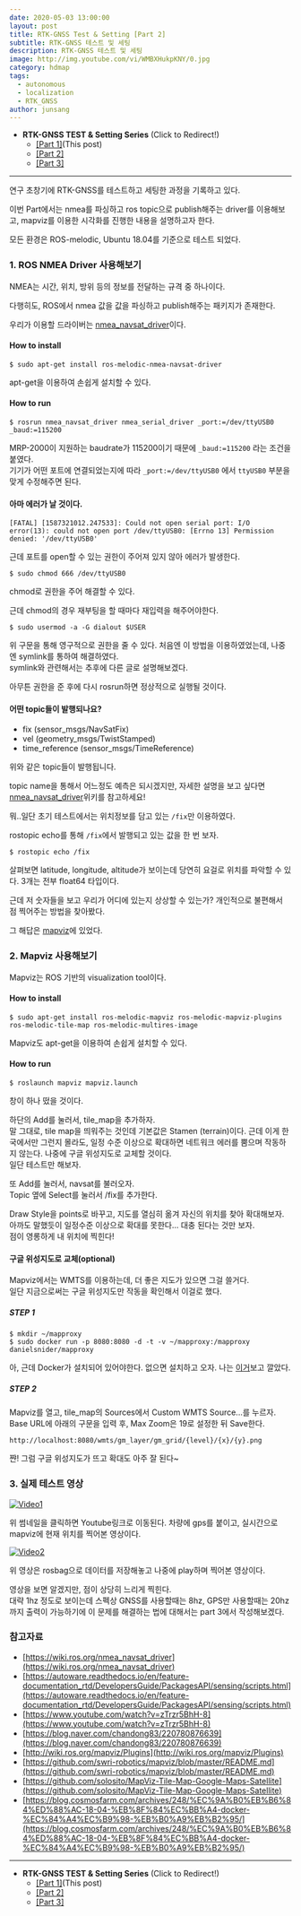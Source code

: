 ```yaml
---
date: 2020-05-03 13:00:00
layout: post
title: RTK-GNSS Test & Setting [Part 2]
subtitle: RTK-GNSS 테스트 및 세팅
description: RTK-GNSS 테스트 및 세팅
image: http://img.youtube.com/vi/WMBXHukpKNY/0.jpg
category: hdmap
tags:
  - autonomous
  - localization
  - RTK_GNSS
author: junsang
---
```

- **RTK-GNSS TEST & Setting Series** (Click to Redirect!)
  - [[Part 1]](https://dgist-artiv.github.io/hdmap/2020/04/30/RTK-test.html)(This post)
  - [[Part 2]](https://dgist-artiv.github.io/hdmap/2020/05/03/RTK-test-2.html)
  - [[Part 3]](https://dgist-artiv.github.io/hdmap/2020/05/03/RTK-test-3.html)

-----------------------------------------------------------------------------------------------

연구 초창기에 RTK-GNSS를 테스트하고 세팅한 과정을 기록하고 있다.  

이번 Part에서는 nmea를 파싱하고 ros topic으로 publish해주는 driver를 이용해보고, mapviz를 이용한 시각화를 진행한 내용을 설명하고자 한다.

모든 환경은 ROS-melodic, Ubuntu 18.04를 기준으로 테스트 되었다.

### 1. ROS NMEA Driver 사용해보기  
NMEA는 시간, 위치, 방위 등의 정보를 전달하는 규격 중 하나이다.

다행히도, ROS에서 nmea 값을 값을 파싱하고 publish해주는 패키지가 존재한다.

우리가 이용할 드라이버는 [nmea_navsat_driver](http://wiki.ros.org/nmea_navsat_driver)이다.

#### How to install  
    $ sudo apt-get install ros-melodic-nmea-navsat-driver

apt-get을 이용하여 손쉽게 설치할 수 있다.

#### How to run  
    $ rosrun nmea_navsat_driver nmea_serial_driver _port:=/dev/ttyUSB0 _baud:=115200  
    
MRP-2000이 지원하는 baudrate가 115200이기 때문에 `_baud:=115200` 라는 조건을 붙였다.  
기기가 어떤 포트에 연결되었는지에 따라 `_port:=/dev/ttyUSB0` 에서 `ttyUSB0` 부분을 맞게 수정해주면 된다.

#### 아마 에러가 날 것이다.  
    [FATAL] [1587321012.247533]: Could not open serial port: I/O error(13): could not open port /dev/ttyUSB0: [Errno 13] Permission denied: '/dev/ttyUSB0'

근데 포트를 open할 수 있는 권한이 주어져 있지 않아 에러가 발생한다.  

    $ sudo chmod 666 /dev/ttyUSB0
chmod로 권한을 주어 해결할 수 있다.

근데 chmod의 경우 재부팅을 할 때마다 재입력을 해주어야한다.

    $ sudo usermod -a -G dialout $USER

위 구문을 통해 영구적으로 권한을 줄 수 있다. 처음엔 이 방법을 이용하였었는데, 나중엔 symlink를 통하여 해결하였다.  
symlink와 관련해서는 추후에 다른 글로 설명해보겠다.

아무튼 권한을 준 후에 다시 rosrun하면 정상적으로 실행될 것이다.

#### 어떤 topic들이 발행되나요?  
- fix (sensor_msgs/NavSatFix)
- vel (geometry_msgs/TwistStamped)
- time_reference (sensor_msgs/TimeReference)

위와 같은 topic들이 발행됩니다.

topic name을 통해서 어느정도 예측은 되시겠지만, 자세한 설명을 보고 싶다면 [nmea_navsat_driver](http://wiki.ros.org/nmea_navsat_driver)위키를 참고하세요!

뭐..일단 초기 테스트에서는 위치정보를 담고 있는 `/fix`만 이용하였다.

rostopic echo를 통해 `/fix`에서 발행되고 있는 값을 한 번 보자.  

    $ rostopic echo /fix
    
살펴보면 latitude, longitude, altitude가 보이는데 당연히 요걸로 위치를 파악할 수 있다.
3개는 전부 float64 타입이다.

근데 저 숫자들을 보고 우리가 어디에 있는지 상상할 수 있는가?
개인적으로 불편해서 점 찍어주는 방법을 찾아봤다.

그 해답은 [mapviz](http://wiki.ros.org/mapviz/Plugins)에 있었다.

### 2. Mapviz 사용해보기

Mapviz는 ROS 기반의 visualization tool이다.

#### How to install

    $ sudo apt-get install ros-melodic-mapviz ros-melodic-mapviz-plugins ros-melodic-tile-map ros-melodic-multires-image

Mapviz도 apt-get을 이용하여 손쉽게 설치할 수 있다.

#### How to run

    $ roslaunch mapviz mapviz.launch

창이 하나 떴을 것이다.

하단의 Add를 눌러서, tile_map을 추가하자.  
말 그대로, tile map을 띄워주는 것인데 기본값은 Stamen (terrain)이다. 근데 이게 한국에서만 그런지 몰라도, 일정 수준 이상으로 확대하면 네트워크 에러를 뿜으며 작동하지 않는다. 나중에 구글 위성지도로 교체할 것이다.  
일단 테스트만 해보자.

또 Add를 눌러서, navsat를 불러오자.  
Topic 옆에 Select를 눌러서 /fix를 추가한다.

Draw Style을 points로 바꾸고, 지도를 열심히 옮겨 자신의 위치를 찾아 확대해보자.  
아까도 말했듯이 일정수준 이상으로 확대를 못한다... 대충 된다는 것만 보자.  
점이 영롱하게 내 위치에 찍힌다!

#### 구글 위성지도로 교체(optional)

Mapviz에서는 WMTS를 이용하는데, 더 좋은 지도가 있으면 그걸 쓸거다.  
일단 지금으로써는 구글 위성지도만 작동을 확인해서 이걸로 했다.  

##### STEP 1

    $ mkdir ~/mapproxy
    $ sudo docker run -p 8080:8080 -d -t -v ~/mapproxy:/mapproxy danielsnider/mapproxy
    
아, 근데 Docker가 설치되어 있어야한다.
없으면 설치하고 오자. 나는 [이거][thislink]보고 깔았다.

[thislink]: https://blog.cosmosfarm.com/archives/248/%EC%9A%B0%EB%B6%84%ED%88%AC-18-04-%EB%8F%84%EC%BB%A4-docker-%EC%84%A4%EC%B9%98-%EB%B0%A9%EB%B2%95/

##### STEP 2

Mapviz를 열고, tile_map의 Sources에서 Custom WMTS Source...를 누르자.
Base URL에 아래의 구문을 입력 후, Max Zoom은 19로 설정한 뒤 Save한다.

    http://localhost:8080/wmts/gm_layer/gm_grid/{level}/{x}/{y}.png

쨘! 그럼 구글 위성지도가 뜨고 확대도 아주 잘 된다~

### 3. 실제 테스트 영상

[![Video1](http://img.youtube.com/vi/WMBXHukpKNY/0.jpg)](https://youtu.be/WMBXHukpKNY)

위 썸네일을 클릭하면 Youtube링크로 이동된다.
차량에 gps를 붙이고, 실시간으로 mapviz에 현재 위치를 찍어본 영상이다.

[![Video2](http://img.youtube.com/vi/rSBJU1pkRNA/0.jpg)](https://youtu.be/rSBJU1pkRNA)

위 영상은 rosbag으로 데이터를 저장해놓고 나중에 play하며 찍어본 영상이다.

영상을 보면 알겠지만, 점이 상당히 느리게 찍힌다.  
대략 1hz 정도로 보이는데 스펙상 GNSS를 사용할때는 8hz, GPS만 사용할때는 20hz까지 출력이 가능하기에 이 문제를 해결하는 법에 대해서는 part 3에서 작성해보겠다.



### 참고자료

- [https://wiki.ros.org/nmea_navsat_driver](https://wiki.ros.org/nmea_navsat_driver)
- [https://autoware.readthedocs.io/en/feature-documentation_rtd/DevelopersGuide/PackagesAPI/sensing/scripts.html](https://autoware.readthedocs.io/en/feature-documentation_rtd/DevelopersGuide/PackagesAPI/sensing/scripts.html)
- [https://www.youtube.com/watch?v=zTrzr5BhH-8](https://www.youtube.com/watch?v=zTrzr5BhH-8)
- [https://blog.naver.com/chandong83/220780876639](https://blog.naver.com/chandong83/220780876639)
- [http://wiki.ros.org/mapviz/Plugins](http://wiki.ros.org/mapviz/Plugins)
- [https://github.com/swri-robotics/mapviz/blob/master/README.md](https://github.com/swri-robotics/mapviz/blob/master/README.md)
- [https://github.com/solosito/MapViz-Tile-Map-Google-Maps-Satellite](https://github.com/solosito/MapViz-Tile-Map-Google-Maps-Satellite)
- [https://blog.cosmosfarm.com/archives/248/%EC%9A%B0%EB%B6%84%ED%88%AC-18-04-%EB%8F%84%EC%BB%A4-docker-%EC%84%A4%EC%B9%98-%EB%B0%A9%EB%B2%95/](https://blog.cosmosfarm.com/archives/248/%EC%9A%B0%EB%B6%84%ED%88%AC-18-04-%EB%8F%84%EC%BB%A4-docker-%EC%84%A4%EC%B9%98-%EB%B0%A9%EB%B2%95/)

-----------------------------------------------------------------------------------------------
- **RTK-GNSS TEST & Setting Series** (Click to Redirect!)
  - [[Part 1]](https://dgist-artiv.github.io/hdmap/2020/04/30/RTK-test.html)(This post)
  - [[Part 2]](https://dgist-artiv.github.io/hdmap/2020/05/03/RTK-test-2.html)
  - [[Part 3]](https://dgist-artiv.github.io/hdmap/2020/05/03/RTK-test-3.html)
